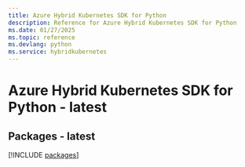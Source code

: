 ```yaml
---
title: Azure Hybrid Kubernetes SDK for Python
description: Reference for Azure Hybrid Kubernetes SDK for Python
ms.date: 01/27/2025
ms.topic: reference
ms.devlang: python
ms.service: hybridkubernetes
---
```

# Azure Hybrid Kubernetes SDK for Python - latest
## Packages - latest
[!INCLUDE [packages](hybrid-kubernetes-index.md)]